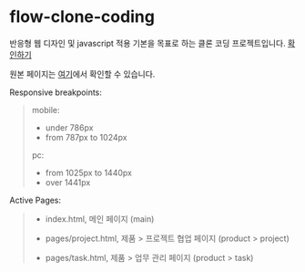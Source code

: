 # flow-clone-coding
반응형 웹 디자인 및 javascript 적용 기본을 목표로 하는 클론 코딩 프로젝트입니다. [확인하기](https://juunie-roh.github.io/flow-clone-coding/, "flow clone coding")

원본 페이지는 [여기](https://flow.team/kr/index, "flow KR")에서 확인할 수 있습니다.

Responsive breakpoints:
> mobile:
> * under 786px
> * from 787px to 1024px
> 
> pc:
> * from 1025px to 1440px
> * over 1441px

Active Pages:
> * index.html, 메인 페이지 (main)
>
> * pages/project.html, 제품 > 프로젝트 협업 페이지 (product > project)
> * pages/task.html, 제품 > 업무 관리 페이지 (product > task)
